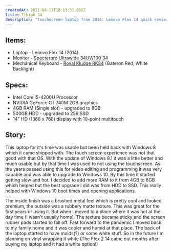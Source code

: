 ```yaml
---
createdAt: 2021-08-11T18:13:31.032Z
title: Tiktok 34
description: "Touchscreen laptop from 2014: Lenovo Flex 14 quick review"
---
```

## Items:

* Laptop - Lenovo Flex 14 (2014)
* Monitor - [Specterpro Ultrawide 34UW100 34](https://shopee.ph/product/77398075/3701157787?smtt=0.89058394-1628293799.5)
* Mechanical Keyboard - [Royal Kludge RK84](https://shopee.ph/product/453543298/10407403575?smtt=0.89058394-1628276832.5) (Gateron Red, White Backlight)

## Specs:

* Intel Core i5-4200U Processor
* NVIDIA GeForce GT 740M 2GB graphics
* 4GB RAM (Single slot) - upgraded to 8GB
* 500GB HDD - upgraded to 256 SSD
* 14" HD (1366 x 768) display with 10-point multitouch

## Story:

This laptop for it's time was usable but been held back with Windows 8 which it came shipped with. The touch screen experience was not that good with that OS. With the update of Windows 8.1 it was a little better and much usable but by that time I was used to not using the touchscreen. As the years passed using this for video editing and programming it was very capable and was able to upgrade to Windows 10. By this time it started getting slow and hot. I decided to add more RAM to it from 4GB to 8GB which helped but the best upgrade I did was from HDD to SSD. This really helped with Windows 10 boot times and opening applications. 

The inside finish was a brushed metal feel which is pretty cool and looked premium, the outside was a rubbery matte texture. This was great for the first years or using it. But when I moved to a place where it was hot at the day time (I wasn't usually home). The texture became sticky and the screen rubber pads started to fall off. Fast forward to the pandemic I moved back to my family home and it was cooler and humid at that place. The back of the laptop started to have molds(?) or some white stuff. So in the future I'm planning on vinyl wrapping it white (The Flex 2 14 came out months after buying my laptop and it had a white option!)
